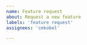 ```yaml
---
name: Feature request
about: Request a new feature
labels: 'feature request'
assignees: 'cmkobel'

---
```

